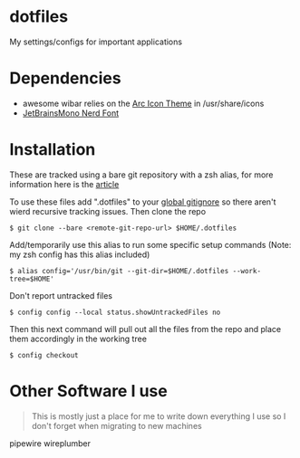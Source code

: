# dotfiles
My settings/configs for important applications

# Dependencies

- awesome wibar relies on the [Arc Icon Theme](https://github.com/horst3180/arc-icon-theme#installation) in /usr/share/icons
- [JetBrainsMono Nerd Font](https://github.com/ryanoasis/nerd-fonts/tree/master/patched-fonts/JetBrainsMono)

# Installation

These are tracked using a bare git repository with a zsh alias, for more information here is the [article](https://www.ackama.com/what-we-think/the-best-way-to-store-your-dotfiles-a-bare-git-repository-explained/)

To use these files add ".dotfiles" to your [global gitignore](https://sebastiandedeyne.com/setting-up-a-global-gitignore-file/) so there aren't 
wierd recursive tracking issues. Then clone the repo

`$ git clone --bare <remote-git-repo-url> $HOME/.dotfiles`

Add/temporarily use this alias to run some specific setup commands (Note: my zsh config has this alias included)

`$ alias config='/usr/bin/git --git-dir=$HOME/.dotfiles --work-tree=$HOME'`

Don't report untracked files 

`$ config config --local status.showUntrackedFiles no`

Then this next command will pull out all the files from the repo and place them accordingly in the working tree

`$ config checkout`

# Other Software I use

> This is mostly just a place for me to write down everything I use so I don't forget when migrating to new machines

pipewire
wireplumber
